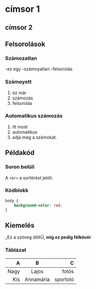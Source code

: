 # címsor 1
## címsor 2


## Felsorolások

### Számozatlan

-ez egy
-számoyatlan
-felsorolás

### Számoyott

1. ez már
2. számozás
3. felsorolás

### Automatikus számozás

1. itt most
1. automatikus
1. adja meg a számokat.

## Példakód

### Soron belüli

A `<br>` a sortörést jelöli.

### Kódblokk

```css
body {
    background-color: red;
}
```


## Kiemelés
_Ez a szöveg dőltÜ, __míg ez pedig félkövér__


### Táblázat

|A    |B        |C         |
|----:|:-------:|---------:|
|Nagy |Lajos    |fotós     |
|Kis  |Annamária|sportoló  |
